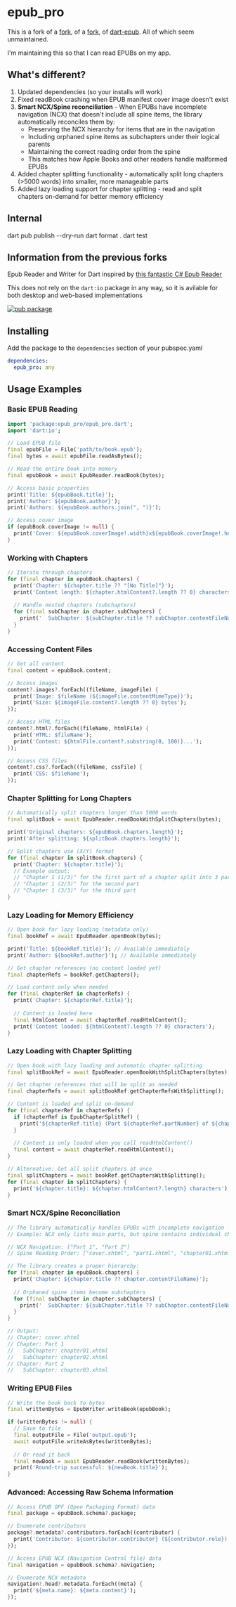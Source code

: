 # epub_pro

This is a fork of a [fork](https://github.com/4akloon/epub_plus), of a [fork](https://github.com/ScerIO/epubx.dart), of [dart-epub](https://github.com/orthros/dart-epub). All of which seem unmaintained.

I'm maintaining this so that I can read EPUBs on my app.

## What's different?
1. Updated dependencies (so your installs will work)
2. Fixed readBook crashing when EPUB manifest cover image doesn't exist
3. **Smart NCX/Spine reconciliation** - When EPUBs have incomplete navigation (NCX) that doesn't include all spine items, the library automatically reconciles them by:
   - Preserving the NCX hierarchy for items that are in the navigation
   - Including orphaned spine items as subchapters under their logical parents
   - Maintaining the correct reading order from the spine
   - This matches how Apple Books and other readers handle malformed EPUBs
4. Added chapter splitting functionality - automatically split long chapters (>5000 words) into smaller, more manageable parts
5. Added lazy loading support for chapter splitting - read and split chapters on-demand for better memory efficiency

## Internal
dart pub publish --dry-run
dart format .
dart test

## Information from the previous forks

Epub Reader and Writer for Dart inspired by [this fantastic C# Epub Reader](https://github.com/versfx/EpubReader)

This does not rely on the ```dart:io``` package in any way, so it is avilable for both desktop and web-based implementations

[![pub package](https://img.shields.io/pub/v/epub_pro.svg)](https://pub.dartlang.org/packages/epub_pro)

## Installing
Add the package to the ```dependencies``` section of your pubspec.yaml
```yaml
dependencies:
  epub_pro: any
```

## Usage Examples

### Basic EPUB Reading

```dart
import 'package:epub_pro/epub_pro.dart';
import 'dart:io';

// Load EPUB file
final epubFile = File('path/to/book.epub');
final bytes = await epubFile.readAsBytes();

// Read the entire book into memory
final epubBook = await EpubReader.readBook(bytes);

// Access basic properties
print('Title: ${epubBook.title}');
print('Author: ${epubBook.author}');
print('Authors: ${epubBook.authors.join(", ")}');

// Access cover image
if (epubBook.coverImage != null) {
  print('Cover: ${epubBook.coverImage!.width}x${epubBook.coverImage!.height}');
}
```

### Working with Chapters

```dart
// Iterate through chapters
for (final chapter in epubBook.chapters) {
  print('Chapter: ${chapter.title ?? "[No Title]"}');
  print('Content length: ${chapter.htmlContent?.length ?? 0} characters');
  
  // Handle nested chapters (subchapters)
  for (final subChapter in chapter.subChapters) {
    print('  SubChapter: ${subChapter.title ?? subChapter.contentFileName}');
  }
}
```

### Accessing Content Files

```dart
// Get all content
final content = epubBook.content;

// Access images
content?.images?.forEach((fileName, imageFile) {
  print('Image: $fileName (${imageFile.contentMimeType})');
  print('Size: ${imageFile.content?.length ?? 0} bytes');
});

// Access HTML files
content?.html?.forEach((fileName, htmlFile) {
  print('HTML: $fileName');
  print('Content: ${htmlFile.content?.substring(0, 100)}...');
});

// Access CSS files
content?.css?.forEach((fileName, cssFile) {
  print('CSS: $fileName');
});
```

### Chapter Splitting for Long Chapters

```dart
// Automatically split chapters longer than 5000 words
final splitBook = await EpubReader.readBookWithSplitChapters(bytes);

print('Original chapters: ${epubBook.chapters.length}');
print('After splitting: ${splitBook.chapters.length}');

// Split chapters use (X/Y) format
for (final chapter in splitBook.chapters) {
  print('Chapter: ${chapter.title}');
  // Example output:
  // "Chapter 1 (1/3)" for the first part of a chapter split into 3 parts
  // "Chapter 1 (2/3)" for the second part
  // "Chapter 1 (3/3)" for the third part
}
```

### Lazy Loading for Memory Efficiency

```dart
// Open book for lazy loading (metadata only)
final bookRef = await EpubReader.openBook(bytes);

print('Title: ${bookRef.title}'); // Available immediately
print('Author: ${bookRef.author}'); // Available immediately

// Get chapter references (no content loaded yet)
final chapterRefs = bookRef.getChapters();

// Load content only when needed
for (final chapterRef in chapterRefs) {
  print('Chapter: ${chapterRef.title}');
  
  // Content is loaded here
  final htmlContent = await chapterRef.readHtmlContent();
  print('Content loaded: ${htmlContent?.length ?? 0} characters');
}
```

### Lazy Loading with Chapter Splitting

```dart
// Open book with lazy loading and automatic chapter splitting
final splitBookRef = await EpubReader.openBookWithSplitChapters(bytes);

// Get chapter references that will be split as needed
final chapterRefs = await splitBookRef.getChapterRefsWithSplitting();

// Content is loaded and split on-demand
for (final chapterRef in chapterRefs) {
  if (chapterRef is EpubChapterSplitRef) {
    print('${chapterRef.title} (Part ${chapterRef.partNumber} of ${chapterRef.totalParts})');
  }
  
  // Content is only loaded when you call readHtmlContent()
  final content = await chapterRef.readHtmlContent();
}

// Alternative: Get all split chapters at once
final splitChapters = await bookRef.getChaptersWithSplitting();
for (final chapter in splitChapters) {
  print('${chapter.title}: ${chapter.htmlContent?.length} characters');
}
```

### Smart NCX/Spine Reconciliation

```dart
// The library automatically handles EPUBs with incomplete navigation
// Example: NCX only lists main parts, but spine contains individual chapters

// NCX Navigation: ["Part 1", "Part 2"]
// Spine Reading Order: ["cover.xhtml", "part1.xhtml", "chapter01.xhtml", "chapter02.xhtml", "part2.xhtml", "chapter03.xhtml"]

// The library creates a proper hierarchy:
for (final chapter in epubBook.chapters) {
  print('Chapter: ${chapter.title ?? chapter.contentFileName}');
  
  // Orphaned spine items become subchapters
  for (final subChapter in chapter.subChapters) {
    print('  SubChapter: ${subChapter.title ?? subChapter.contentFileName}');
  }
}

// Output:
// Chapter: cover.xhtml
// Chapter: Part 1
//   SubChapter: chapter01.xhtml
//   SubChapter: chapter02.xhtml
// Chapter: Part 2
//   SubChapter: chapter03.xhtml
```

### Writing EPUB Files

```dart
// Write the book back to bytes
final writtenBytes = EpubWriter.writeBook(epubBook);

if (writtenBytes != null) {
  // Save to file
  final outputFile = File('output.epub');
  await outputFile.writeAsBytes(writtenBytes);
  
  // Or read it back
  final newBook = await EpubReader.readBook(writtenBytes);
  print('Round-trip successful: ${newBook.title}');
}
```

### Advanced: Accessing Raw Schema Information

```dart
// Access EPUB OPF (Open Packaging Format) data
final package = epubBook.schema?.package;

// Enumerate contributors
package?.metadata?.contributors.forEach((contributor) {
  print('Contributor: ${contributor.contributor} (${contributor.role})');
});

// Access EPUB NCX (Navigation Control file) data
final navigation = epubBook.schema?.navigation;

// Enumerate NCX metadata
navigation?.head?.metadata.forEach((meta) {
  print('${meta.name}: ${meta.content}');
});
```